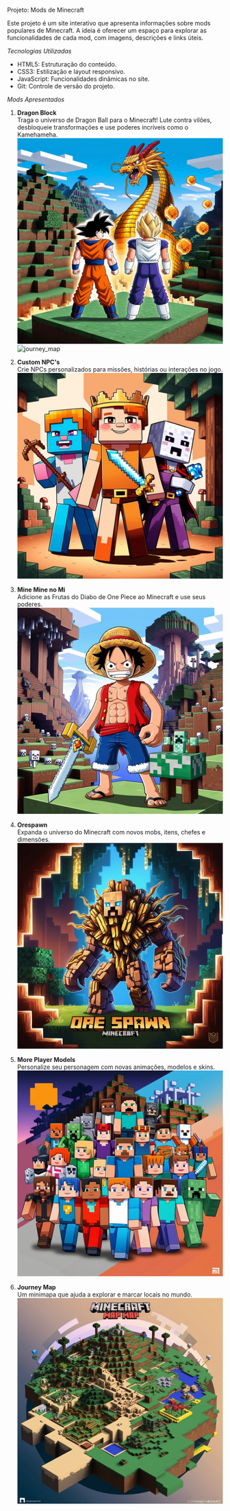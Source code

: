 Projeto: Mods de Minecraft

Este projeto é um site interativo que apresenta informações sobre mods populares de Minecraft. A ideia é oferecer um espaço para explorar as funcionalidades de cada mod, com imagens, descrições e links úteis.


*Tecnologias Utilizadas*

- HTML5: Estruturação do conteúdo.
- CSS3: Estilização e layout responsivo.
- JavaScript: Funcionalidades dinâmicas no site.
- Git: Controle de versão do projeto.


*Mods Apresentados*

1. **Dragon Block**  
   Traga o universo de Dragon Ball para o Minecraft! Lute contra vilões, desbloqueie transformações e use poderes incríveis como o Kamehameha.  
   ![Imagem do mod Dragon Block](./imagens/dragon_block.jpg)![journey_map](https://github.com/user-attachments/assets/7b8624a5-cf26-4e51-8a82-f15599f49783)


2. **Custom NPC's**  
   Crie NPCs personalizados para missões, histórias ou interações no jogo.  
   ![Imagem do mod Custom NPC's](./imagens/custom_npcs.jpg)

3. **Mine Mine no Mi**  
   Adicione as Frutas do Diabo de One Piece ao Minecraft e use seus poderes.  
   ![Imagem do mod Mine Mine no Mi](./imagens/mine_mine_no_mi.jpg)

4. **Orespawn**  
   Expanda o universo do Minecraft com novos mobs, itens, chefes e dimensões.  
   ![Imagem do mod Orespawn](./imagens/orespawn.jpg)

5. **More Player Models**  
   Personalize seu personagem com novas animações, modelos e skins.  
   ![Imagem do mod More Player Models](./imagens/more_player_models.jpg)

6. **Journey Map**  
   Um minimapa que ajuda a explorar e marcar locais no mundo.  
   ![Imagem do mod Journey Map](./imagens/journey_map.jpg)
